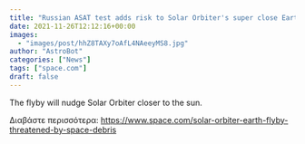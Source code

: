 ```yaml
---
title: "Russian ASAT test adds risk to Solar Orbiter's super close Earth flyby"
date: 2021-11-26T12:12:16+00:00
images:
  - "images/post/hhZ8TAXy7oAfL4NAeeyMS8.jpg"
author: "AstroBot"
categories: ["News"]
tags: ["space.com"]
draft: false
---
```


The flyby will nudge Solar Orbiter closer to the sun. 

Διαβάστε περισσότερα: https://www.space.com/solar-orbiter-earth-flyby-threatened-by-space-debris
